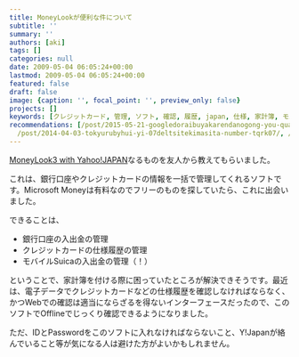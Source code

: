 ```yaml
---
title: MoneyLookが便利な件について
subtitle: ''
summary: ''
authors: [aki]
tags: []
categories: null
date: 2009-05-04 06:05:24+00:00
lastmod: 2009-05-04 06:05:24+00:00
featured: false
draft: false
image: {caption: '', focal_point: '', preview_only: false}
projects: []
keywords: [クレジットカード, 管理, ソフト, 確認, 履歴, japan, 仕様, 家計簿, モバイルsuica, インターフェース]
recommendations: [/post/2015-05-21-googledoraibuyakarendanogong-you-quan-xian-woguan-li-surunihagoogle-groupsgabian-li/,
  /post/2014-04-03-tokyurubyhui-yi-07deltsitekimasita-number-tqrk07/, /post/2005-04-23-willcom/]
---
```

[MoneyLook3 with Yahoo!JAPAN](http://www.moneylook.net/accesstrade/index.html)なるものを友人から教えてもらいました。  
  
これは、銀行口座やクレジットカードの情報を一括で管理してくれるソフトです。Microsoft Moneyは有料なのでフリーのものを探していたら、これに出会いました。

できることは、

- 銀行口座の入出金の管理
- クレジットカードの仕様履歴の管理
- モバイルSuicaの入出金の管理（！）

ということで、家計簿を付ける際に困っていたところが解決できそうです。最近は、電子データでクレジットカードなどの仕様履歴を確認しなければならなく、かつWebでの確認は適当にならざるを得ないインターフェースだったので、このソフトでOfflineでじっくり確認できるようになりました。

ただ、IDとPasswordをこのソフトに入れなければならないこと、Y!Japanが絡んでいること等が気になる人は避けた方がよいかもしれません。


